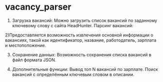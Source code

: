# vacancy_parser

1) Загрузка вакансий:
Можно загрузить список вакансий по заданному ключевому слову с сайта HeadHunter.
Парсинг вакансий:

2)Предоставляется возможность извлечения основной информации о вакансиях, такой как идентификатор, название, работодатель, зарплата и местоположение.

3) Сохранение данных:
Возможность сохранения списка вакансий в файл формата JSON.

4) Дополнительные функции:
Вывод топ N вакансий по зарплате.
Поиск вакансий с определённым ключевым словом в описании.
